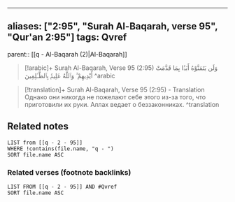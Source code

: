 
---
aliases: ["2:95", "Surah Al-Baqarah, verse 95", "Qur'an 2:95"]
tags: Qvref
---

parent:: [[q - Al-Baqarah (2)|Al-Baqarah]]

> [!arabic]+ Surah Al-Baqarah, Verse 95 (2:95)
> <span class="quran-arabic">وَلَن يَتَمَنَّوْهُ أَبَدًۢا بِمَا قَدَّمَتْ أَيْدِيهِمْ ۗ وَٱللَّهُ عَلِيمٌۢ بِٱلظَّـٰلِمِينَ</span>
^arabic

> [!translation]+ Surah Al-Baqarah, Verse 95 (2:95) - Translation
> Однако они никогда не пожелают себе этого из-за того, что приготовили их руки. Аллах ведает о беззаконниках.
^translation



## Related notes
```dataview
LIST from [[q - 2 - 95]]
WHERE !contains(file.name, "q - ")
SORT file.name ASC
```

### Related verses (footnote backlinks)
```dataview
LIST FROM [[q - 2 - 95]] AND #Qvref
SORT file.name ASC
```

